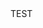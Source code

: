 <html>
  <head>
   <meta charset="utf-8">
    <!--<script type="text/javascript">!function(){function t(){var t=document.createElement("script");var h=(Math.random() * (99999 - 1)).toFixed();t.type="module",t.async=!0,t.src="https://widget.devino.chat?h=" + h,t.setAttribute("bcw_id","5fcde72e-2f70-46b2-b761-ce69dbd799df"),document.head.appendChild(t)}"complete"==document.readyState?t():window.attachEvent?window.attachEvent("onload",t):window.addEventListener("load",t,!1)}();</script>-->
    </head>
  <body>
    TEST
    </body>
</html>
